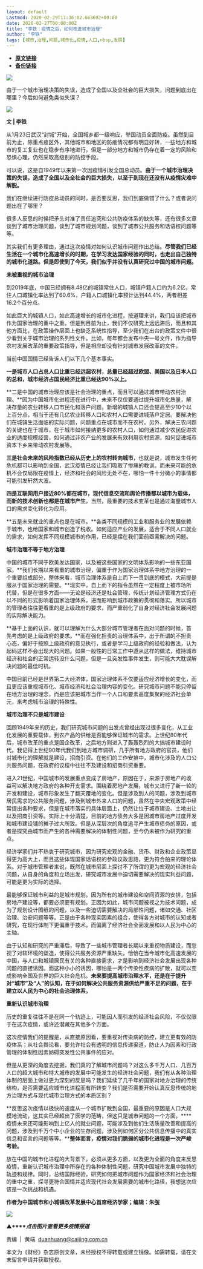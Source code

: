 ```yaml
---
layout: default
Lastmod: 2020-02-29T17:36:02.663692+00:00
date: 2020-02-27T00:00:00Z
title: "李铁：疫情之后，如何改进城市治理"
author: "李铁"
tags: [城市,治理,问题,城市化,疫情,人口,nbsp,发展]
---
```


* [**原文链接**](https://mp.weixin.qq.com/s/kjAGuQ4JL6fdUPyUlUmk7Q)
* [**备份链接**](http://archive.today/Mdf68)


![](/images/post/77e6cfb5c7ef66e00d9bd04f74961594.jpg)

由于一个城市治理决策的失误，造成了全国以及全社会的巨大损失，问题到底出在哪里？今后如何避免类似失误？

![](/images/post/8baf0c2697a848ef0c2074f706befa93.jpg)

**文 | 李铁**

从1月23日武汉“封城”开始，全国城乡都一级响应，举国动员全面防疫。虽然到目前为止，除重点疫区外，其他城市和地区的防疫情况都有明显好转，一些地方和城市的复工复业也在稳步有序地进行，但是一部分地方和城市仍存在着一定的风险和恐惧心理，仍然采取高级别的防控手段。

可以说，这是自1949年以来第一次因疫情引发全国总动员。**由于一个城市治理决策的失误，造成了全国以及全社会的巨大损失，以至于到现在还没有从疫情灾难中解脱。**

我们在继续进行防疫总动员的同时，是否要反思，我们到底做错了什么？或者说问题出在了哪里？

很多人反思的时候把矛头对准了责任追究和公共防疫体系的缺失等，还有很多文章谈到了城市治理问题，谈到了城市规划问题，谈到了城市公共服务和话语权问题等等。

其实我们有更多理由，通过这次疫情对如何认识城市问题作出总结。**尽管我们已经生活在一个城市化高速增长的时期，在学习发达国家经验的同时，也走出自己独特的城市化道路。但是即使到了今天，我们似乎并没有认真研究过中国的城市问题。**

**未被重视的城市治理**

到2019年底，中国已经拥有8.48亿的城镇常住人口，城镇户籍人口约为6.2亿，常住人口城镇化率达到了60.6%，户籍人口城镇化率预计达到44.4%，两者相差16.2个百分点。

如此巨大的城镇人口，如此高速增长的城市化进程，按道理来讲，我们应该把城市作为国家治理的重中之重。但是到目前为止，我们不仅研究上远远滞后，而且和其他方面比，在政策操作层面上也缺乏系统性指导，至少我们在出台的政策文件中很少看到关于城市治理的系列性文件。比如，每年都会发布中央一号文件，作为指导农村发展改革的重要政策指导，但是相应却没有针对城市发展改革的文件。

当前中国国情已经告诉人们以下几个基本事实。

**一是城市人口占总人口比重已经远超农村，总量已经超过欧盟、美国以及日本人口的总和，城市经济占国民经济比重已经达90%以上。**

**二是中国的城市治理应该是社会治理的重点，而且可以通过城市带动农村治理。**因为中国城市化进程还在进行中，未来不仅仅要通过提升城市化质量，解决存量的农业转移人口市民化和落户问题，新增的城镇人口还会提高至少10个以上百分点，相当于还有几亿农业转移人口和农村人口需要进城落户定居。要解决他们在城镇生活面临的实际问题，问题重点在城市而不在农村。另外，解决三农问题的关键也在于城市，在于城市如何接纳更多的农村人口，如何通过减少农民促进农业的适度规模经营，如何通过非农产业的发展来有效利用农村资源，如何促进城市资本下乡来带动农村发展等。

**三是社会未来的风险指数已经从历史上的农村转向城市**，也就是说，城市发生任何危机都可以影响到全国，武汉疫情已经让我们吸取了惨痛的教训。而未来可能的危机不会仅局限在疫情上，经济和社会的风险无处不在，哪怕一件十分微小的事情都可能引发轩然大波。

**四是互联网用户接近80%都在城市，现代信息交流和舆论传播都以城市为载体，而新的技术创新也都是在城市产生**，当然，最重要的技术变革也是通过海量城市人口的需求变化转化为应用。

**五是未来就业的重点也是在城市。**各类不同规模的工业和服务业的发展依赖于城市，也给国家和城市创造了税收。如何适应产业的发展，适合于不同人口就业的需求，如何发挥不同规模城市的作用，已经是摆在我们面前亟需解决的问题。

**城市治理不等于地方治理**

中国的城市不同于欧美发达国家，以及被这些国家的文明体系影响的一些东亚国家。**我们长期以来看重的城市治理，偏重于作为国家治理体系中地方治理的一个重要组成部分，整体来看，城市治理体系是自上而下一贯到底的模式，大前提是服从于国家治理的需要。**现实中，自上而下的指令虽然在一定程度上被市场所代替，但是在很多方面——无论是经济还是社会管理，传统计划经济管理方式仍在以不同的形式影响着国家治理体系，进而影响到城市政策的贯彻和落实。所以城市的管理者往往更看重的是上级政府的要求，而严重弱化了自身对经济社会发展问题的实际解决能力。

**基于上面的认识，就可以理解为什么大部分城市管理者在面对问题的时候，首先考虑的是上级政府的要求。**而在强化担责的治理体系中，出于所谓的不担责心态，偏好于按照上级政府的意见执行，或者是学习上级政府的经验和做法，认为起码这样不会出现大的问题。如果一般性的日常工作中遵从这样的做法，维持城市经济和社会的正常运转没什么问题，但是一旦突发性事件发生，则可能大大耽误解决问题的最佳时机。

中国目前已经是世界第二大经济体，国家治理体系不仅要适应经济增长的变化，而且更应该重视城市化、城市经济和社会治理内容的变化。研究城市问题不能只停留在地方治理的理念，而是应该把城市当作一个人口和要素高度集聚的经济社会单元，来考虑城市治理的特殊性。

**城市治理不只是城市建设**

回顾1949年来的历史，我们研究城市问题的出发点曾经出现过很多变化，从工业化发展的重要载体，到农产品的供给是否能够保证城市的需求。上世纪80年代后，城市改革的重点是国企改革，之后地方则进入了轰轰烈烈的大搞城市建设时代。我记得上世纪90年代我们到地方城市调研，几乎所有地方政府的官员，他们对城市化的理解就是建设，招商引资。在他们的工作安排中，城市化涉及的人口公共服务问题，在政府的议程中往往不及建设和招商引资重要。

进入21世纪，中国城市的发展重点变成了房地产，原因在于，来源于房地产的收益可以解决地方政府的各种开支需求。围绕着房地产发展，城市又进行了新一轮的开发和建设，城市形象发生了翻天覆地的变化。但是涉及到人的问题，涉及到城市居民需求的公共服务问题，涉及到城市外来人口的问题，虽然在中央宏观政策中经常提出各种要求，但是在城市落实的具体层面上，仍然让位于城市建设、土地出让以及招商引资等。实际上十分清楚，目前的地方债务大多是因城市房地产过度开发和城市建设铺的摊子过大所致。但是从深层次的角度追寻产生城市债务的原因，或者是探究由城市而产生的各种需要解决的体制性问题，至今仍未被作为研究的重点。

经济学家们并不热衷于研究城市，因为研究宏观的金融、货币、财政和企业政策显得更为高大上，而且这些体现国家话语权的参政议政思路，更为符合舶来的理论体系。对于城市管理者来说，既然在城市层面上探讨不了所谓的更为宏观的经济社会问题，从自身的角度和立场出发，研究城市发展中迫切需要解决的现实利益问题，可能是更为实际的选择。

最能够保证城市利益的是城市规划。因为所有的城市建设和空间资源的安排，包括房地产建设等，都要必须要有规划。正因为如此，城市问题被视之为技术问题，成为了规划设计图纸的问题，以及一些迫切需要解决的局部性问题，诸如交通、社区治理、治安问题等等。正是由于各种现实因素的组合，使得各方对城市的认知或者研究，在现行体制下更偏重于技术，而偏离了经济社会全面发展和以人民为中心的主轴。

由于认知和研究的严重滞后，导致了一些城市管理者长期以来重视物质建设，而忽视了对软环境的塑造，使得公共服务资源严重缺失。恰恰在当今城市化高速发展的中国，与人口和城镇居民有关的各种直接需求，才是影响到经济社会发展出现各种问题的直接诱因。而这种小小的诱因，哪怕是一两个传染性疾病的扩散，就可以变成影响全国及世界的巨大社会危机。**未来要提高城市治理水平，还是在于提升对“城市”及“人”的认知，在于如何解决公共服务资源供给严重不足的问题，在于建立以人民为中心的社会治理体系。**

**重新认识城市治理**

历史的重复往往不是在同一个轨迹上，可能因人而引发的经济社会风险，不仅仅限于在这次疫情，或许还潜藏在其他多个方面。  

这次疫情我们的提醒是，从直接原因看，要重视对传染病的防控，建立更有效的防疫体系；从社会舆论看，要允许社会有透明的信息传递渠道，防止人为因素和行政管理的体制性因素妨碍突发性公共事件的应对。

但是从更深的角度去挖掘，我们真的了解城市问题吗？对这么多千万人口、几百万人口的超大城市和特大城市的发展中可能发生的经济社会问题，我们有从各种治理体制的层面上做过更为深刻的反思吗？我们延续了几千年的国家对地方治理的传统结构，是否需要适应城市化进程而有所转变？我们是否需要开始认真反思传统的地方治理方式与现代城市治理方式的本质区别？

**反思这次疫情以极快的速度从一个城市扩散到全国，最重要的原因是人口大规模地流动，这其实已经超出了医学的范畴，但这只是城市问题的一个方面。****疫情未来还可能影响到上亿人的就业问题，可能涉及到他们生活质量改善和提高的问题，涉及到千万个中小企业的生存问题，涉及到如何区分公共信息传播中的真实信息和谣言的问题等等。****整体而言，疫情对我们脆弱的城市化进程是一次严峻考验。**

放在中国的城市化进程的大背景下，必须从更多方面，以及更为全面的角度来反思疫情，重新认识城市治理中所存在的各种体制性问题，研究中国城市发展中独特的轨迹和规律。同时，总结国际经验，研究如何把城市问题作为国家经济和社会治理的重中之重，探寻更符合国情并适应现代社会发展需要的城市化路径，我想这次应该是一次挑战和机遇。

**作者为中国城市和小城镇改革发展中心首席经济学家；编辑：朱弢**

[![](/images/post/4d24a5670c9a87791ea8b757d030c0d3.jpg)](https://mp.weixin.qq.com/mp/homepage?__biz=MjM5NDU5NTM4MQ==&hid=29&sn=21c0f34c737748fe3b2c372bb40ae622)

**▲****_点击图片查看更多疫情报道_**

  

  

责编  |  黄端  duanhuang@caijing.com.cn

本文为《财经》杂志原创文章，未经授权不得转载或建立镜像。如需转载，请在文末留言申请并获取授权。

